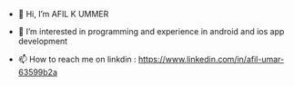 - 👋 Hi, I’m AFIL K UMMER
- 👀 I’m interested in programming and experience in android and ios app development

- 📫 How to reach me on linkdin : https://www.linkedin.com/in/afil-umar-63599b2a

<!---
AafilUmar/AafilUmar is a ✨ special ✨ repository because its `README.md` (this file) appears on your GitHub profile.
You can click the Preview link to take a look at your changes.
--->
